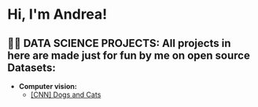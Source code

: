 <h1>Hi, I'm Andrea! </h1>

<h2>👨‍💻 DATA SCIENCE PROJECTS:
All projects in here are made just for fun by me on open source Datasets:
</h2>



- <b>Computer vision:</b>
  - [[CNN] Dogs and Cats](https://github.com/ANDREAaNAPPI/-CNN-Dogs-and-Cats)
